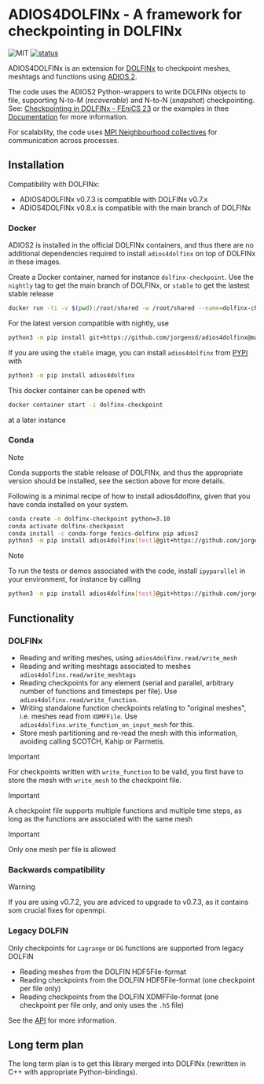 # ADIOS4DOLFINx - A framework for checkpointing in DOLFINx

![MIT](https://img.shields.io/github/license/jorgensd/adios4dolfinx)
[![status](https://joss.theoj.org/papers/7866cb142db8a803e32d79a109573d25/status.svg)](https://joss.theoj.org/papers/7866cb142db8a803e32d79a109573d25)


ADIOS4DOLFINx is an extension for [DOLFINx](https://github.com/FEniCS/dolfinx/) to checkpoint meshes, meshtags and functions using [ADIOS 2](https://adios2.readthedocs.io/en/latest/).

The code uses the ADIOS2 Python-wrappers to write DOLFINx objects to file, supporting N-to-M (_recoverable_) and N-to-N (_snapshot_) checkpointing.
See: [Checkpointing in DOLFINx - FEniCS 23](https://jsdokken.com/checkpointing-presentation/#/) or the examples in thee [Documentation](https://jsdokken.com/adios4dolfinx/) for more information.

For scalability, the code uses [MPI Neighbourhood collectives](https://www.mpi-forum.org/docs/mpi-3.1/mpi31-report/node200.htm) for communication across processes.

## Installation
Compatibility with DOLFINx:
- ADIOS4DOLFINx v0.7.3 is compatible with DOLFINx v0.7.x
- ADIOS4DOLFINx v0.8.x is compatible with the main branch of DOLFINx

### Docker

ADIOS2 is installed in the official DOLFINx containers, and thus there are no additional dependencies required to install `adios4dolfinx`
on top of DOLFINx in these images.

Create a Docker container, named for instance `dolfinx-checkpoint`.
Use the `nightly` tag to get the main branch of DOLFINx, or `stable` to get the lastest stable release
```bash
docker run -ti -v $(pwd):/root/shared -w /root/shared --name=dolfinx-checkpoint ghcr.io/fenics/dolfinx/dolfinx:nightly
```
For the latest version compatible with nightly, use
```bash
python3 -m pip install git+https://github.com/jorgensd/adios4dolfinx@main
```
If you are using the `stable` image, you can install `adios4dolfinx` from [PYPI](https://pypi.org/project/adios4dolfinx/) with
```bash
python3 -m pip install adios4dolfinx
```

This docker container can be opened with
```bash
docker container start -i dolfinx-checkpoint
```
at a later instance

### Conda

> [!NOTE]  
> Conda supports the stable release of DOLFINx, and thus the appropriate version should be installed, see the section above for more details.

Following is a minimal recipe of how to install adios4dolfinx, given that you have conda installed on your system.
```bash
conda create -n dolfinx-checkpoint python=3.10
conda activate dolfinx-checkpoint
conda install -c conda-forge fenics-dolfinx pip adios2
python3 -m pip install adios4dolfinx[test]@git+https://github.com/jorgensd/adios4dolfinx@v0.7.3
```

> [!NOTE]
> To run the tests or demos associated with the code, install `ipyparallel` in your environment, for instance by calling
> ```bash
> python3 -m pip install adios4dolfinx[test]@git+https://github.com/jorgensd/adios4dolfinx@v0.7.3
> ```
## Functionality

### DOLFINx

- Reading and writing meshes, using `adios4dolfinx.read/write_mesh`
- Reading and writing meshtags associated to meshes `adios4dolfinx.read/write_meshtags`
- Reading checkpoints for any element (serial and parallel, arbitrary number of functions and timesteps per file). Use `adios4dolfinx.read/write_function`.
- Writing standalone function checkpoints relating to "original meshes", i.e. meshes read from `XDMFFile`. Use `adios4dolfinx.write_function_on_input_mesh` for this.
- Store mesh partitioning and re-read the mesh with this information, avoiding calling SCOTCH, Kahip or Parmetis.

> [!IMPORTANT]  
> For checkpoints written with `write_function` to be valid, you first have to store the mesh with `write_mesh` to the checkpoint file.

> [!IMPORTANT]  
> A checkpoint file supports multiple functions and multiple time steps, as long as the functions are associated with the same mesh

> [!IMPORTANT]  
> Only one mesh per file is allowed

### Backwards compatibility

> [!WARNING]
> If you are using v0.7.2, you are adviced to upgrade to v0.7.3, as it contains som crucial fixes for openmpi.

### Legacy DOLFIN

Only checkpoints for `Lagrange` or `DG` functions are supported from legacy DOLFIN

- Reading meshes from the DOLFIN HDF5File-format
- Reading checkpoints from the DOLFIN HDF5File-format (one checkpoint per file only)
- Reading checkpoints from the DOLFIN XDMFFile-format (one checkpoint per file only, and only uses the `.h5` file)

See the [API](./docs/api) for more information.

## Long term plan

The long term plan is to get this library merged into DOLFINx (rewritten in C++ with appropriate Python-bindings).
